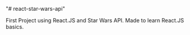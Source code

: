 "# react-star-wars-api" 

First Project using React.JS and Star Wars API. Made to learn React.JS basics.
